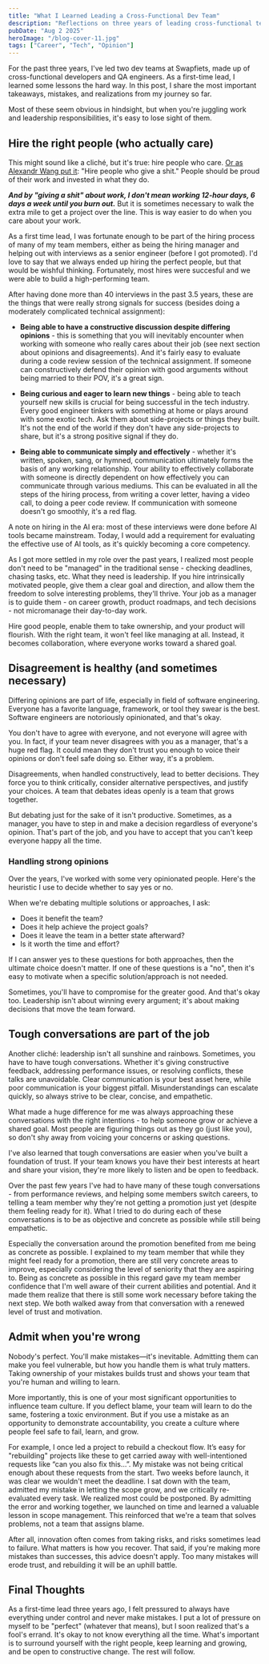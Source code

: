 ```yaml
---
title: "What I Learned Leading a Cross-Functional Dev Team"
description: "Reflections on three years of leading cross-functional teams, the lessons learned, and the mistakes made along the way."
pubDate: "Aug 2 2025"
heroImage: "/blog-cover-11.jpg"
tags: ["Career", "Tech", "Opinion"]
---
```


For the past three years, I've led two dev teams at Swapfiets, made up of cross-functional developers and QA engineers. As a first-time lead, I learned some lessons the hard way. In this post, I share the most important takeaways, mistakes, and realizations from my journey so far.

Most of these seem obvious in hindsight, but when you're juggling work and leadership responsibilities, it's easy to lose sight of them.

## Hire the right people (who actually care)

This might sound like a cliché, but it's true: hire people who care. [Or as Alexandr Wang put it](https://alexw.substack.com/p/hire): "Hire people who give a shit." People should be proud of their work and invested in what they do.

**_And by "giving a shit" about work, I don't mean working 12-hour days, 6 days a week until you burn out._** But it is sometimes necessary to walk the extra mile to get a project over the line. This is way easier to do when you care about your work.

As a first time lead, I was fortunate enough to be part of the hiring process of many of my team members, either as being the hiring manager and helping out with interviews as a senior engineer (before I got promoted). I'd love to say that we always ended up hiring the perfect people, but that would be wishful thinking. Fortunately, most hires were succesful and we were able to build a high-performing team.

After having done more than 40 interviews in the past 3.5 years, these are the things that were really strong signals for success (besides doing a moderately complicated technical assignment):

- **Being able to have a constructive discussion despite differing opinions** - this is something that you will inevitably encounter when working with someone who really cares about their job (see next section about opinions and disagreements). And it's fairly easy to evaluate during a code review session of the technical assignment. If someone can constructively defend their opinion with good arguments without being married to their POV, it's a great sign.

- **Being curious and eager to learn new things** - being able to teach yourself new skills is crucial for being successful in the tech industry. Every good engineer tinkers with something at home or plays around with some exotic tech. Ask them about side-projects or things they built. It's not the end of the world if they don't have any side-projects to share, but it's a strong positive signal if they do.

- **Being able to communicate simply and effectively** - whether it's written, spoken, sang, or hymned, communication ultimately forms the basis of any working relationship. Your ability to effectively collaborate with someone is directly dependent on how effectively you can communicate through various mediums. This can be evaluated in all the steps of the hiring process, from writing a cover letter, having a video call, to doing a peer code review. If communication with someone doesn't go smoothly, it's a red flag.

A note on hiring in the AI era: most of these interviews were done before AI tools became mainstream. Today, I would add a requirement for evaluating the effective use of AI tools, as it's quickly becoming a core competency.

As I got more settled in my role over the past years, I realized most people don't need to be "managed" in the traditional sense - checking deadlines, chasing tasks, etc. What they need is leadership. If you hire intrinsically motivated people, give them a clear goal and direction, and allow them the freedom to solve interesting problems, they'll thrive. Your job as a manager is to guide them - on career growth, product roadmaps, and tech decisions - not micromanage their day-to-day work.

Hire good people, enable them to take ownership, and your product will flourish. With the right team, it won't feel like managing at all. Instead, it becomes collaboration, where everyone works toward a shared goal.

## Disagreement is healthy (and sometimes necessary)

Differing opinions are part of life, especially in field of software engineering. Everyone has a favorite language, framework, or tool they swear is the best. Software engineers are notoriously opinionated, and that's okay.

You don't have to agree with everyone, and not everyone will agree with you. In fact, if your team never disagrees with you as a manager, that's a huge red flag. It could mean they don't trust you enough to voice their opinions or don't feel safe doing so. Either way, it's a problem.

Disagreements, when handled constructively, lead to better decisions. They force you to think critically, consider alternative perspectives, and justify your choices. A team that debates ideas openly is a team that grows together.

But debating just for the sake of it isn't productive. Sometimes, as a manager, you have to step in and make a decision regardless of everyone's opinion. That's part of the job, and you have to accept that you can't keep everyone happy all the time.

### Handling strong opinions

Over the years, I've worked with some very opinionated people. Here's the heuristic I use to decide whether to say yes or no.

When we're debating multiple solutions or approaches, I ask:

- Does it benefit the team?
- Does it help achieve the project goals?
- Does it leave the team in a better state afterward?
- Is it worth the time and effort?

If I can answer yes to these questions for both approaches, then the ultimate choice doesn't matter. If one of these questions is a "no", then it's easy to motivate when a specific solution/approach is not needed.

Sometimes, you'll have to compromise for the greater good. And that's okay too. Leadership isn't about winning every argument; it's about making decisions that move the team forward.

## Tough conversations are part of the job

Another cliché: leadership isn't all sunshine and rainbows. Sometimes, you have to have tough conversations. Whether it's giving constructive feedback, addressing performance issues, or resolving conflicts, these talks are unavoidable. Clear communication is your best asset here, while poor communication is your biggest pitfall. Misunderstandings can escalate quickly, so always strive to be clear, concise, and empathetic.

What made a huge difference for me was always approaching these conversations with the right intentions - to help someone grow or achieve a shared goal. Most people are figuring things out as they go (just like you), so don't shy away from voicing your concerns or asking questions.

I've also learned that tough conversations are easier when you've built a foundation of trust. If your team knows you have their best interests at heart and share your vision, they're more likely to listen and be open to feedback.

Over the past few years I've had to have many of these tough conversations - from performance reviews, and helping some members switch careers, to telling a team member why they're not getting a promotion just yet (despite them feeling ready for it). What I tried to do during each of these conversations is to be as objective and concrete as possible while still being empathetic.

Especially the conversation around the promotion benefited from me being as concrete as possible. I explained to my team member that while they might feel ready for a promotion, there are still very concrete areas to improve, especially considering the level of seniority that they are aspiring to. Being as concrete as possible in this regard gave my team member confidence that I'm well aware of their current abilities and potential. And it made them realize that there is still some work necessary before taking the next step. We both walked away from that conversation with a renewed level of trust and motivation.

## Admit when you're wrong

Nobody's perfect. You'll make mistakes—it's inevitable. Admitting them can make you feel vulnerable, but how you handle them is what truly matters. Taking ownership of your mistakes builds trust and shows your team that you're human and willing to learn.

More importantly, this is one of your most significant opportunities to influence team culture. If you deflect blame, your team will learn to do the same, fostering a toxic environment. But if you use a mistake as an opportunity to demonstrate accountability, you create a culture where people feel safe to fail, learn, and grow.

For example, I once led a project to rebuild a checkout flow. It’s easy for "rebuilding" projects like these to get carried away with well-intentioned requests like “can you also fix this…”. My mistake was not being critical enough about these requests from the start. Two weeks before launch, it was clear we wouldn't meet the deadline. I sat down with the team, admitted my mistake in letting the scope grow, and we critically re-evaluated every task. We realized most could be postponed. By admitting the error and working together, we launched on time and learned a valuable lesson in scope management. This reinforced that we're a team that solves problems, not a team that assigns blame.

After all, innovation often comes from taking risks, and risks sometimes lead to failure. What matters is how you recover. That said, if you're making more mistakes than successes, this advice doesn't apply. Too many mistakes will erode trust, and rebuilding it will be an uphill battle.

## Final Thoughts

As a first-time lead three years ago, I felt pressured to always have everything under control and never make mistakes. I put a lot of pressure on myself to be "perfect" (whatever that means), but I soon realized that's a fool's errand. It's okay to not know everything all the time. What's important is to surround yourself with the right people, keep learning and growing, and be open to constructive change. The rest will follow.
